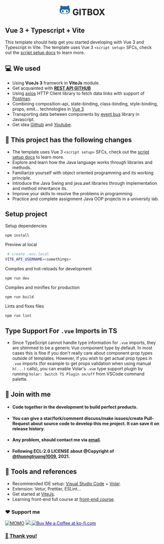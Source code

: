 <h1 align="center">
    <img src="./public/favicon.svg"/>
    GITBOX
</h1>

## Vue 3 + Typescript + Vite

This template should help get you started developing with Vue 3 and Typescript in Vite. The template uses Vue 3 `<script setup>` SFCs, check out the [script setup docs](https://v3.vuejs.org/api/sfc-script-setup.html#sfc-script-setup) to learn more.

## 💻 We used
+ Using **VueJs 3** framwork in **ViteJs** module.
+ Get acquainted with **[REST API GITHUB](https://docs.github.com/en/rest)**
+ Using [axios](https://www.npmjs.com) HTTP Client library to fetch data links with support of [Postman](https://www.postman.com).
+ Combining composition-api, state-binding, class-binding, style-binding, props, emit... technologies in [Vue 3](https://v3.vuejs.org)
+ Transporting data between components by [event bus](https://v3.vuejs.org/guide/migration/events-api.html#overview)  library in Javascript.
+ Get idea [Github](https://github.com/) and [Youtube](https://youtube.com/).

## 🚀 This project has the following changes
+ The template uses Vue 3 `<script setup>` SFCs, check out the [script setup docs](https://v3.vuejs.org/api/sfc-script-setup.html#sfc-script-setup) to learn more.
+ Explore and learn how the Java language works through libraries and methods.
+ Familiarize yourself with object oriented programming and its working principle.
+ Introduce the Java Swing and java.awt libraries through implementation and method inheritance its.
+ Improve your skills to resolve the problems in programming.
+ Practice and complete assignment Java OOP projects in a university lab.


## Setup project

Setup dependencies
```script
npm install
```
Preview at local
```bash
 # create .env.local
VITE_API_USERNAME=<somethings>
```
Compiles and hot-reloads for development
```script
npm run dev
```
Compiles and minifies for production
```script
npm run build
```
Lints and fixes files
```script
npm run lint
```

## Type Support For `.vue` Imports in TS

* Since TypeScript cannot handle type information for `.vue` imports, they are shimmed to be a generic Vue component type by default. In most cases this is fine if you don't really care about component prop types outside of templates. However, if you wish to get actual prop types in `.vue` imports (for example to get props validation when using manual `h(...)` calls), you can enable Volar's `.vue` type support plugin by running `Volar: Switch TS Plugin on/off` from VSCode command palette.

## 🤝 Join with me
+ #### Code together in the development to build perfect products.
+ #### You can give a **star**/**fork**/**comment discuss**/**make issues**/**create Pull-Request** about source code to develop this me project. It can save it on release history.
+ #### Any problem, should contact me via [email](mailto:ititiu19228@student.hcmiu.edu.vn).
+ #### Following **ECL-2.0 LICENSE** about @Copyright of [@thuongtruong1009](https://github.com/thuongtruong1009), 2021.

## 🔧 Tools and references
+ Recommended IDE setup: [Visual Studio Code](https://code.visualstudio.com/) + [Volar](https://marketplace.visualstudio.com/items?itemName=johnsoncodehk.volar).
+ Extension: Vetur, Prettier, ESLint...
+ Get started at [ViteJs](https://vitejs.dev/).
+ Learning front-end full course at [front-end course](https://github.com/thuongtruong1009/challenge-resposive-web-design-in-300hrs).

### ❤️ Support me
[![MOMO](https://img.shields.io/badge/-MOMO-red?style=for-the-badge&labelColor=pink&logo=MOMO&logoColor=black)](https://nhantien.momo.vn/0917085937)
<a href="https://www.paypal.me/thuongtruong1009">
  <img height="25" marginTop="10" src="https://quyetdao.com/wp-content/uploads/2019/04/paypal-logo.png">
</a>
<a href='https://ko-fi.com/thuongtruong1009' target='_blank'><img height='25' style='border:0px;height:28px;color:blue' src='https://az743702.vo.msecnd.net/cdn/kofi3.png?v=0' border='0' alt='Buy Me a Coffee at ko-fi.com' />
  
### 💝 Thank you!